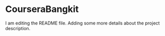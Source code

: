 # CourseraBangkit

I am editing the README file. Adding some more details about the project description.
